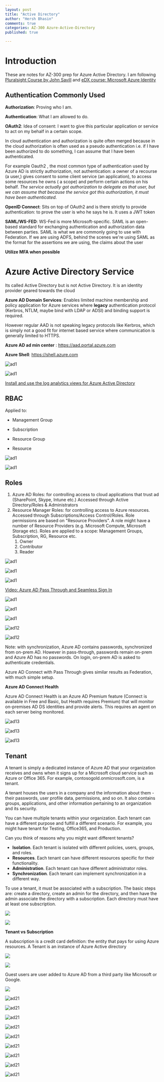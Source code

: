 ```yaml
---
layout: post
title: "Active Directory"
author: "Hersh Bhasin"
comments: true
categories: AZ-300 Azure-Active-Directory
published: true

---
```


# Introduction

These are notes for AZ-300 prep for Azure Active Directory.  I am following [Pluralsight Course by John Savill](https://app.pluralsight.com/library/courses/microsoft-azure-managing-active-directory/table-of-contents) and  [eDX course: Microsoft Azure Identity](https://courses.edx.org/courses/course-v1:Microsoft+AZURE204x+1T2019a/course/)

## Authentication Commonly Used 

**Authorization**: Proving who I am.

**Authentication**: What I am allowed to do.

**OAuth2**:  Idea of consent: I want to give this particular application or service to act on my behalf in a certain scope.

In cloud authentication and authorization is quite often merged because in the cloud authorization is often used as a pseudo authentication i.e. if I have been authorized to do something, I can assume that I have  been authenticated. 

For example Oauth2 , the most common type of authentication used by Azure AD is strictly authorization, not authentication: a owner of a recourse (a user,)  gives consent to some client service (an application), to access some resources he owns ( a scope) and perform certain actions on his behalf.  *The service actually got authorization to delegate as that user, but we can assume that because the service got this authorization, it must have been authenticated.*

**OpenID Connect**: Sits on top of OAuth2 and is there strictly to provide authentication: to prove the user is who he says he is. It uses a JWT token

**SAML/WS-FED**: WS-Fed is more Microsoft-specific. SAML is an open-based standard for exchanging authentication and authorization data between parties. SAML is what we are commonly going to use with Federation. If we are using ADFS, behind the scenes we're using SAML as the format for the assertions we are using, the claims about the user

**Utilize MFA when possible**

#  Azure Active Directory Service

Its called Active Directory but is not Active Directory. It is an identity provider geared towards the cloud

**Azure AD Domain Services**: Enables limited machine membership and policy application for Azure services where **legacy** authentication protocol (Kerbros, NTLM, maybe bind with LDAP or ADSI) and binding support is required.

However regular AAD is not speaking legacy protocols like Kerbros, which is simply not a good fit for internet based service where communication is generally limited to HTTPS.

 **Azure AD ad min center** : https://aad.portal.azure.com

**Azure Shell**:  https://shell.azure.com

![ad1](..\assets\ad1.PNG)



![ad1](..\assets\ad2.PNG)



[Install and use the log analytics views for Azure Active Directory](https://docs.microsoft.com/en-us/azure/active-directory/reports-monitoring/howto-install-use-log-analytics-views)

## RBAC

Applied to:

* Management Group

* Subscription

* Resource Group

* Resource

![ad1](..\assets\ad3.PNG)

![ad1](..\assets\ad4.PNG)

## Roles

1. Azure AD Roles: for controlling access to  cloud applications that trust ad (SharePoint, Skype, Intune etc.) Accessed through Active Directory/Roles & Administrators
2. Resource Manager Roles:  for controlling access to Azure resources. Accessed through Subscriptions/Access Control/Roles. Role permissions are based on "Resource Providers". A role might have a number of Resource Providers (e.g. Microsoft Compute, Microsoft Storage etc). Roles are applied to a scope:  Management Groups, Subscription, RG, Resource etc.
   1. Owner
   2. Contributor
   3. Reader

![ad1](..\assets\ad7.PNG)

![ad1](..\assets\ad5.PNG)

![ad1](..\assets\ad6.PNG)

[Video: Azure AD Pass Through and Seamless Sign In](https://courses.edx.org/courses/course-v1:Microsoft+AZURE204x+1T2019a/courseware/e670c9a7-9dd2-fc53-cfbd-cba717cbb879/90ffbe48-7302-f5b1-2748-0a1b4382f6fa/3?activate_block_id=block-v1%3AMicrosoft%2BAZURE204x%2B1T2019a%2Btype%40vertical%2Bblock%40993020da-5aea-8d23-3367-9dd510b8d124)

![ad1](..\assets\ad8.PNG)

![ad1](..\assets\ad9.PNG)

![ad1](..\assets\ad10.PNG)

![ad12](..\assets\ad12.PNG)

![ad12](..\assets\ad13.PNG)

Note: with synchronization,  Azure AD contains passwords, synchronized from on-prem AD. However in pass-through, passwords remain on-prem and Azure AD has no passwords. On login,  on-prem AD is asked to authenticate credentials.

Azure AD Connect with Pass Through gives similar results as Federation, with much simple setup.

**Azure AD Connect Health** 

Azure AD Connect Health is an Azure AD Premium feature (Connect is available in Free and Basic, but Health requires Premium) that will monitor on-premises AD DS identities and provide alerts. This requires an agent on each server being monitored.

![ad13](..\assets\ad13a.PNG)

![ad13](..\assets\ad14.PNG)

![ad13](..\assets\ad15.PNG)

## Tenant

A tenant is simply a dedicated instance of Azure AD that your organization receives and owns when it signs up for a Microsoft cloud service such as Azure or Office 365. For example, contosogold.onmicrosoft.com, is a tenant.

A tenant houses the users in a company and the information about them - their passwords, user profile data, permissions, and so on. It also contains groups, applications, and other information pertaining to an organization and its security.

You can have multiple tenants within your organization. Each tenant can have a different purpose and fulfill a different scenario. For example, you might have tenant for Testing, Office365, and Production.

Can you think of reasons why you might want different tenants?

- **Isolation**. Each tenant is isolated with different policies, users, groups, and roles.
- **Resources**. Each tenant can have different resources specific for their functionality.
- **Administration**. Each tenant can have different administrator roles.
- **Synchronization**. Each tenant can implement synchronization in a different way.

To use a tenant, it must be associated with a subscription. The basic steps are: create a directory, create an admin for the directory, and then have the admin associate the directory with a subscription. Each directory must have at least one subscription.

![](..\assets\ad16.PNG)

![](..\assets\ad17.PNG)

**Tenant vs Subscription**

A subscription is a credit card definition: the entity that pays for using Azure resources. A Tenant is an instance of Azure Active directory

![](..\assets\ad18.PNG)

![](..\assets\ad19.PNG)

Guest users are user added to Azure AD from a third party like Microsoft or Google.

![](..\_posts\ad20.PNG)



![ad21](..\assets\ad21.PNG)

![ad21](..\assets\ad22.PNG)

![ad21](..\assets\ad23.PNG)

![ad21](..\assets\ad24.PNG)

![ad21](..\assets\ad25.PNG)

![ad21](..\assets\ad26.PNG)

![ad21](..\assets\ad27.PNG)

![ad21](..\assets\ad28.PNG)

![ad21](..\assets\ad29.PNG)